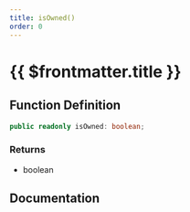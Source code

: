 ```yaml
---
title: isOwned()
order: 0
---
```


# {{ $frontmatter.title }}

<!--@include: ./isOwned_partial_header.md-->

## Function Definition

```ts
public readonly isOwned: boolean;
```

### Returns

* boolean

## Documentation

<!--@include: ./isOwned_partial_footer.md-->
